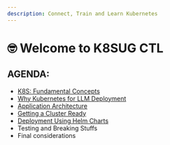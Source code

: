 ```yaml
---
description: Connect, Train and Learn Kubernetes
---
```


# 🤓 Welcome to K8SUG CTL

## AGENDA:

* [K8S: Fundamental Concepts](k8s-fundamentals-concepts.md)
* [Why Kubernetes for LLM Deployment](why-kubernetes-for-llm-deployment.md)
* [Application Architecture](application-architecture.md)
* [Getting a Cluster Ready](getting-a-cluster-ready/)
* [Deployment Using Helm Charts](deployment-using-helm-charts.md)
* Testing and Breaking Stuffs
* Final considerations
